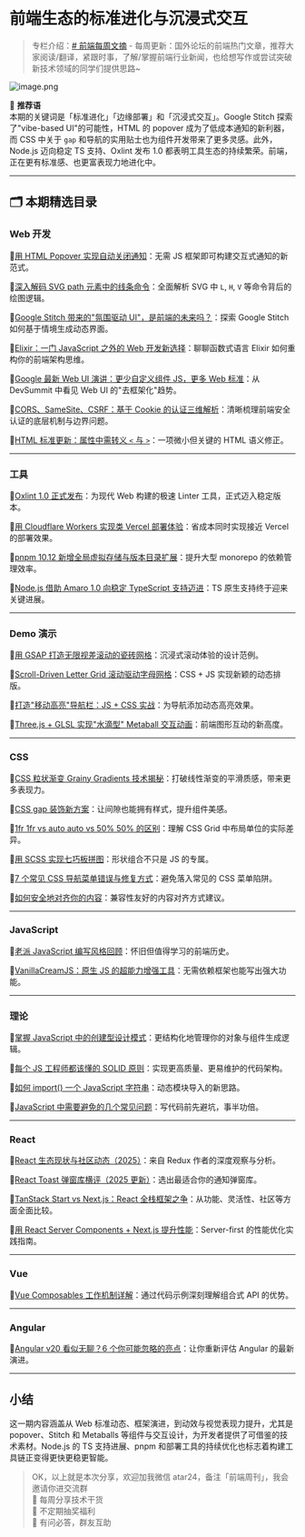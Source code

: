 # 前端生态的标准进化与沉浸式交互

> 专栏介绍：[# 前端每周文摘](https://juejin.cn/column/7207444169357410362 "https://juejin.cn/column/7207444169357410362") - 每周更新：国外论坛的前端热门文章，推荐大家阅读/翻译，紧跟时事，了解/掌握前端行业新闻，也给想写作或尝试突破新技术领域的同学们提供思路~

![image.png](https://p0-xtjj-private.juejin.cn/tos-cn-i-73owjymdk6/427fe2e488f94b3ba20fcea9152118d3~tplv-73owjymdk6-jj-mark-v1:0:0:0:0:5o6Y6YeR5oqA5pyv56S-5Yy6IEAg5o6Y6YeR5a6J5Lic5bC8:q75.awebp?policy=eyJ2bSI6MywidWlkIjoiMTUyMTM3OTgyMzM0MDc5MiJ9&rk3s=f64ab15b&x-orig-authkey=f32326d3454f2ac7e96d3d06cdbb035152127018&x-orig-expires=1750843367&x-orig-sign=p7MmpY10%2Fh4X3v7RX0KilepLLX8%3D)

💬 **推荐语**  
本期的关键词是「标准进化」「边缘部署」和「沉浸式交互」。Google Stitch 探索了"vibe-based UI"的可能性，HTML 的 popover 成为了低成本通知的新利器，而 CSS 中关于 `gap` 和导航的实用贴士也为组件开发带来了更多灵感。此外，Node.js 迈向稳定 TS 支持、Oxlint 发布 1.0 都表明工具生态的持续繁荣。前端，正在更有标准感、也更富表现力地进化中。

---

## 🗂 本期精选目录

### Web 开发

🔹[用 HTML Popover 实现自动关闭通知](https://css-tricks.com/creating-an-auto-closing-notification-with-an-html-popover)：无需 JS 框架即可构建交互式通知的新范式。

🔹[深入解码 SVG path 元素中的线条命令](https://www.smashingmagazine.com/2025/06/decoding-svg-path-element-line-commands/)：全面解析 SVG 中 `L`, `H`, `V` 等命令背后的绘图逻辑。

🔹[Google Stitch 带来的"氛围驱动 UI"，是前端的未来吗？](https://blog.logrocket.com/google-stitch-tutorial/)：探索 Google Stitch 如何基于情境生成动态界面。

🔹[Elixir：一门 JavaScript 之外的 Web 开发新选择](https://thenewstack.io/elixir-an-alternative-to-javascript-based-web-development/)：聊聊函数式语言 Elixir 如何重构你的前端架构思维。

🔹[Google 最新 Web UI 演讲：更少自定义组件 JS，更多 Web 标准](https://www.infoq.com/news/2025/06/new-web-ui-standard-2025/)：从 DevSummit 中看见 Web UI 的"去框架化"趋势。

🔹[CORS、SameSite、CSRF：基于 Cookie 的认证三维解析](https://lirantal.com/blog/cors-samesite-csrf-3-dimensions-cookie-authentication/)：清晰梳理前端安全认证的底层机制与边界问题。

🔹[HTML 标准更新：属性中需转义 `<` 与 `>`](https://developer.chrome.com/blog/escape-attributes)：一项微小但关键的 HTML 语义修正。

---

### 工具

🔹[Oxlint 1.0 正式发布](https://voidzero.dev/posts/announcing-oxlint-1-stable)：为现代 Web 构建的极速 Linter 工具，正式迈入稳定版本。

🔹[用 Cloudflare Workers 实现类 Vercel 部署体验](https://blog.logrocket.com/next-js-cloudflare-workers/)：省成本同时实现接近 Vercel 的部署效果。

🔹[pnpm 10.12 新增全局虚拟存储与版本目录扩展](https://socket.dev/blog/pnpm-introduces-global-virtual-store-and-expanded-version-catalogs)：提升大型 monorepo 的依赖管理效率。

🔹[Node.js 借助 Amaro 1.0 向稳定 TypeScript 支持迈进](https://socket.dev/blog/node-js-moves-toward-stable-typescript-support-with-amaro-1-0)：TS 原生支持终于迎来关键进展。

---

### Demo 演示

🔹[用 GSAP 打造无限视差滚动的瓷砖网格](https://tympanus.net/codrops/2025/06/11/building-an-infinite-parallax-grid-with-gsap-and-seamless-tiling/)：沉浸式滚动体验的设计范例。

🔹[Scroll-Driven Letter Grid 滚动驱动字母网格](https://frontendmasters.com/blog/scroll-driven-letter-grid/)：CSS + JS 实现新颖的动态排版。

🔹[打造"移动高亮"导航栏：JS + CSS 实战](https://www.smashingmagazine.com/2025/06/creating-moving-highlight-navigation-bar-javascript-css/)：为导航添加动态高亮效果。

🔹[Three.js + GLSL 实现"水滴型" Metaball 交互动画](https://tympanus.net/codrops/2025/06/09/how-to-create-interactive-droplet-like-metaballs-with-three-js-and-glsl/)：前端图形互动的新高度。

---

### CSS

🔹[CSS 粒状渐变 Grainy Gradients 技术揭秘](https://frontendmasters.com/blog/grainy-gradients/)：打破线性渐变的平滑质感，带来更多表现力。

🔹[CSS gap 装饰新方案](https://developer.chrome.com/blog/gap-decorations)：让间隙也能拥有样式，提升组件美感。

🔹[1fr 1fr vs auto auto vs 50% 50% 的区别](https://frontendmasters.com/blog/1fr-1fr-vs-auto-auto-vs-50-50/)：理解 CSS Grid 中布局单位的实际差异。

🔹[用 SCSS 实现七巧板拼图](https://css-tricks.com/breaking-boundaries-building-a-tangram-puzzle-with-scss/)：形状组合不只是 JS 的专属。

🔹[7 个常见 CSS 导航菜单错误与修复方式](https://blog.logrocket.com/7-common-css-navigation-menu-mistakes-how-to-fix-them/)：避免落入常见的 CSS 菜单陷阱。

🔹[如何安全地对齐你的内容](https://css-tip.com/safe-align/)：兼容性友好的内容对齐方式建议。

---

### JavaScript

🔹[老派 JavaScript 编写风格回顾](https://www.trevorlasn.com/blog/revisiting-legacy-javascript)：怀旧但值得学习的前端历史。

🔹[VanillaCreamJS：原生 JS 的超能力增强工具](https://www.codemotion.com/magazine/backend/vanillacreamjs-superpowers-for-native-javascript/)：无需依赖框架也能写出强大功能。

---

### 理论

🔹[掌握 JavaScript 中的创建型设计模式](https://jsdev.space/creational-design-patterns/)：更结构化地管理你的对象与组件生成逻辑。

🔹[每个 JS 工程师都该懂的 SOLID 原则](https://jsdev.space/solid-design-principles/)：实现更高质量、更易维护的代码架构。

🔹[如何 import() 一个 JavaScript 字符串](https://www.zachleat.com/web/dynamic-import/)：动态模块导入的新思路。

🔹[JavaScript 中需要避免的几个常见问题](https://waspdev.com/articles/2025-06-13/things-to-avoid-in-javascript)：写代码前先避坑，事半功倍。

---

### React

🔹[React 生态现状与社区动态（2025）](https://blog.isquaredsoftware.com/2025/06/react-community-2025/)：来自 Redux 作者的深度观察与分析。

🔹[React Toast 弹窗库横评（2025 更新）](https://blog.logrocket.com/react-toast-libraries-compared-2025/)：选出最适合你的通知弹窗库。

🔹[TanStack Start vs Next.js：React 全栈框架之争](https://blog.logrocket.com/tanstack-start-vs-next-js-choosing-the-right-full-stack-react-framework/)：从功能、灵活性、社区等方面全面比较。

🔹[用 React Server Components + Next.js 提升性能](https://thenewstack.io/boost-performance-with-react-server-components-and-next-js/)：Server-first 的性能优化实践指南。

---

### Vue

🔹[Vue Composables 工作机制详解](https://www.freecodecamp.org/news/how-vue-composables-work/)：通过代码示例深刻理解组合式 API 的优势。

---

### Angular

🔹[Angular v20 看似无聊？6 个你可能忽略的亮点](https://blog.logrocket.com/angular-v20-update/)：让你重新评估 Angular 的最新演进。

---

## 小结

这一期内容涵盖从 Web 标准动态、框架演进，到动效与视觉表现力提升，尤其是 popover、Stitch 和 Metaballs 等组件与交互设计，为开发者提供了可借鉴的技术素材。Node.js 的 TS 支持进展、pnpm 和部署工具的持续优化也标志着构建工具链正变得更快更稳更智能。

> OK，以上就是本次分享，欢迎加我微信 atar24，备注「前端周刊」，我会邀请你进交流群  
> 🚀 每周分享技术干货  
> 🎁 不定期抽奖福利  
> 💬 有问必答，群友互助 